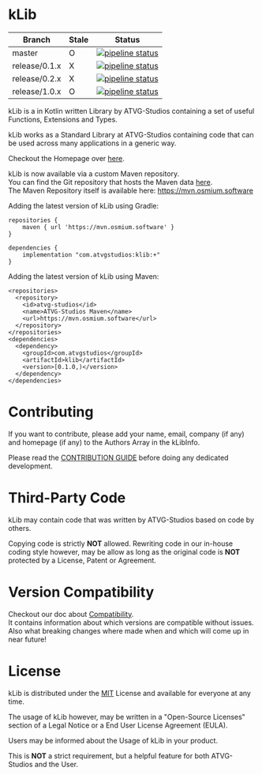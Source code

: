 # kLib

| Branch | Stale | Status |
|--------|-------|--------|
| master | O |[![pipeline status](https://gitlab.atvg-studios.at/atvg-studios/kLib/badges/master/pipeline.svg)](https://gitlab.atvg-studios.at/atvg-studios/kLib/commits/master) |
| release/0.1.x | X | [![pipeline status](https://gitlab.atvg-studios.at/atvg-studios/kLib/badges/release/0.1.x/pipeline.svg)](https://gitlab.atvg-studios.at/atvg-studios/kLib/commits/release/0.1.x) |
| release/0.2.x | X | [![pipeline status](https://gitlab.atvg-studios.at/atvg-studios/kLib/badges/release/0.2.x/pipeline.svg)](https://gitlab.atvg-studios.at/atvg-studios/kLib/commits/release/0.2.x) |
| release/1.0.x | O | [![pipeline status](https://gitlab.atvg-studios.at/atvg-studios/kLib/badges/release/1.0.x/pipeline.svg)](https://gitlab.atvg-studios.at/atvg-studios/kLib/commits/release/1.0.x) |

kLib is a in Kotlin written Library by ATVG-Studios containing a set of useful Functions,
Extensions and Types.

kLib works as a Standard Library at ATVG-Studios containing code that can be used across many applications in a generic way.

Checkout the Homepage over [here](https://klib.atvg-studios.com).

kLib is now available via a custom Maven repository.  
You can find the Git repository that hosts the Maven data [here](https://gitlab.atvg-studios.at/atvg-studios/maven-repository).  
The Maven Repository itself is available here: https://mvn.osmium.software

Adding the latest version of kLib using Gradle:

```
repositories {
    maven { url 'https://mvn.osmium.software' }
}

dependencies {
    implementation "com.atvgstudios:klib:+"
}
```

Adding the latest version of kLib using Maven:

```
<repositories>
  <repository>
    <id>atvg-studios</id>
    <name>ATVG-Studios Maven</name>
    <url>https://mvn.osmium.software</url>
  </repository>
</repositories>
<dependencies>
  <dependency>
    <groupId>com.atvgstudios</groupId>
    <artifactId>klib</artifactId>
    <version>[0.1.0,)</version>
  </dependency>
</dependencies>
```

# Contributing

If you want to contribute, please add your name, email, company (if any) and homepage (if any) to the Authors Array in the kLibInfo.

Please read the [CONTRIBUTION GUIDE](CONTRIBUTING.md) before doing any dedicated development.

# Third-Party Code

kLib may contain code that was written by ATVG-Studios based on code by others.

Copying code is strictly **NOT** allowed. Rewriting code in our in-house coding style however, may be allow as long as the
original code is **NOT** protected by a License, Patent or Agreement.

# Version Compatibility

Checkout our doc about [Compatibility](Compatibility.md).  
It contains information about which versions are compatible without issues.  
Also what breaking changes where made when and which will come up in near future!

# License

kLib is distributed under the [MIT](LICENSE) License and available for everyone at any time.

The usage of kLib however, may be written in a "Open-Source Licenses" section of a Legal Notice or a End User License Agreement (EULA).

Users may be informed about the Usage of kLib in your product.

This is **NOT** a strict requirement, but a helpful feature for both ATVG-Studios and the User.